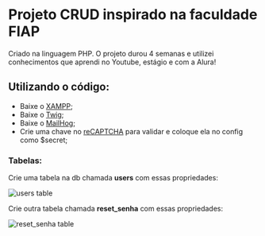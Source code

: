 <h1>Projeto CRUD inspirado na faculdade FIAP</h1>
    <p>Criado na linguagem PHP. O projeto durou 4 semanas e utilizei conhecimentos que aprendi no Youtube, estágio e com a Alura!</p>
    <h2>Utilizando o código:</h2>
    <ul>
        <li>Baixe o <a href="https://www.apachefriends.org/download.html">XAMPP</a>;</li>
        <li>Baixe o <a href="https://twig.symfony.com/doc/3.x/installation.html">Twig</a>;</li>
        <li>Baixe o <a href="https://github.com/mailhog/MailHog">MailHog</a>;</li>
        <li>Crie uma chave no <a href="https://www.google.com/recaptcha/admin/site/698458474/setup">reCAPTCHA</a> para validar e coloque ela no config como $secret;</li>
    </ul>
    <h3>Tabelas:</h3>
    <p>Crie uma tabela na db chamada <strong>users</strong> com essas propriedades:</p>
    <img src="https://github.com/EduDalla/FIAP_fakewebsite/assets/62569881/ea345575-360c-4584-9004-df9b2e3622b8" alt="users table">
    <p>Crie outra tabela chamada <strong>reset_senha</strong> com essas propriedades:</p>
    <img src="https://github.com/EduDalla/FIAP_fakewebsite/assets/62569881/1fcf1aa2-b6e3-4e79-97a4-7b17f9e2b054" alt="reset_senha table">
</body>
